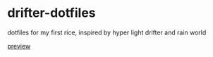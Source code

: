 # drifter-dotfiles
dotfiles for my first rice, inspired by hyper light drifter and rain world

[preview](.wallpapers/preview.png)
